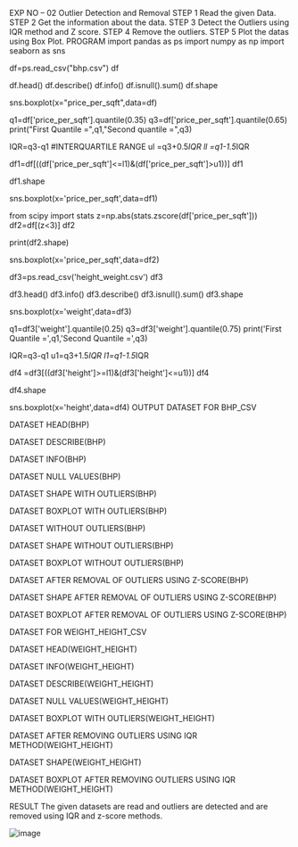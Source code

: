 EXP NO – 02 Outlier Detection and Removal
STEP 1
Read the given Data.
STEP 2
Get the information about the data.
STEP 3
Detect the Outliers using IQR method and Z score.
STEP 4
Remove the outliers.
STEP 5
Plot the datas using Box Plot.
PROGRAM
import pandas as ps
import numpy as np
import seaborn as sns

df=ps.read_csv("bhp.csv")
df

df.head()
df.describe()
df.info()
df.isnull().sum()
df.shape

sns.boxplot(x="price_per_sqft",data=df)

q1=df['price_per_sqft'].quantile(0.35)
q3=df['price_per_sqft'].quantile(0.65)
print("First Quantile =",q1,"Second quantile =",q3)

IQR=q3-q1 #INTERQUARTILE RANGE
ul =q3+0.5*IQR
ll =q1-1.5*IQR

df1=df[((df['price_per_sqft']<=l1)&(df['price_per_sqft']>u1))]
df1

df1.shape

sns.boxplot(x='price_per_sqft',data=df1)

from scipy import stats
z=np.abs(stats.zscore(df['price_per_sqft']))
df2=df[(z<3)]
df2

print(df2.shape)

sns.boxplot(x='price_per_sqft',data=df2)

df3=ps.read_csv('height_weight.csv')
df3

df3.head()
df3.info()
df3.describe()
df3.isnull().sum()
df3.shape

sns.boxplot(x='weight',data=df3)

q1=df3['weight'].quantile(0.25)
q3=df3['weight'].quantile(0.75)
print('First Quantile =',q1,'Second Quantile =',q3)

IQR=q3-q1
u1=q3+1.5*IQR
l1=q1-1.5*IQR

df4 =df3[((df3['height']>=l1)&(df3['height']<=u1))]
df4

df4.shape

sns.boxplot(x='height',data=df4)
OUTPUT
DATASET FOR BHP_CSV
 
DATASET HEAD(BHP)
 
DATASET DESCRIBE(BHP)
 


DATASET INFO(BHP)
 
DATASET NULL VALUES(BHP)
 
DATASET SHAPE WITH OUTLIERS(BHP)
 
DATASET BOXPLOT WITH OUTLIERS(BHP)
 
DATASET WITHOUT OUTLIERS(BHP)
   
DATASET SHAPE WITHOUT OUTLIERS(BHP)
 
DATASET BOXPLOT WITHOUT OUTLIERS(BHP)
 
DATASET AFTER REMOVAL OF OUTLIERS USING Z-SCORE(BHP)
 
DATASET SHAPE AFTER REMOVAL OF OUTLIERS USING Z-SCORE(BHP)
 
DATASET BOXPLOT AFTER REMOVAL OF OUTLIERS USING Z-SCORE(BHP)
 
DATASET FOR WEIGHT_HEIGHT_CSV
 
DATASET HEAD(WEIGHT_HEIGHT)
 
DATASET INFO(WEIGHT_HEIGHT)
 
DATASET DESCRIBE(WEIGHT_HEIGHT)
 
DATASET NULL VALUES(WEIGHT_HEIGHT)
 
DATASET BOXPLOT WITH OUTLIERS(WEIGHT_HEIGHT)
 
DATASET AFTER REMOVING OUTLIERS USING IQR METHOD(WEIGHT_HEIGHT)
   
DATASET SHAPE(WEIGHT_HEIGHT)
 






DATASET BOXPLOT AFTER REMOVING OUTLIERS USING IQR METHOD(WEIGHT_HEIGHT)
 










RESULT
The given datasets are read and outliers are detected and are removed using IQR and z-score methods.

![image](https://user-images.githubusercontent.com/95219637/191462031-70a0f557-c818-4b9b-824f-0c51776e71be.png)
